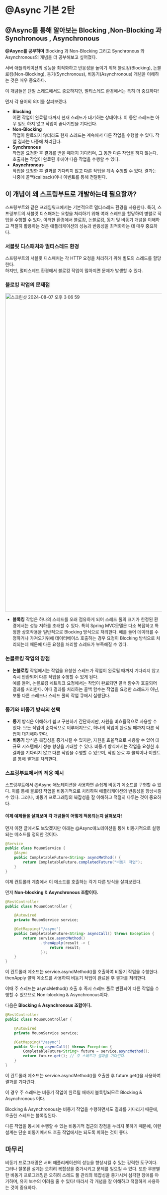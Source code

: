 # @Async 기본 2탄
## @Async를 통해 알아보는 Blocking ,Non-Blocking 과 Synchronous , Asynchronous


**@Async를 공부하며** Blocking 과 Non-Blocking 그리고 Synchronous 와 Asynchronous의 개념을 
더 공부해보고 싶어졌다.

서버 애플리케이션의 성능을 최적화하고 반응성을 높이기 위해 블로킹(Blocking), 
논블로킹(Non-Blocking), 동기(Synchronous), 비동기(Asynchronous) 개념을 이해하는 것은 매우 중요하다.

이 개념들은 단일 스레드에서도 중요하지만, 멀티스레드 환경에서는 특히 더 중요하다!

먼저 각 용어의 의미를 살펴보겠다.

- **Blocking**  
  어떤 작업이 완료될 때까지 현재 스레드가 대기하는 상태이다. 이 동안 스레드는 아무 일도 하지 않고 작업이 끝나기만을 기다린다.  
- **Non-Blocking**  
  작업이 완료되지 않더라도 현재 스레드는 계속해서 다른 작업을 수행할 수 있다. 작업 결과는 나중에 처리된다.
- **Synchronous**  
  작업을 요청한 후 결과를 받을 때까지 기다리며, 그 동안 다른 작업을 하지 않는다. 호출자는 작업이 완료된 후에야 다음 작업을 수행할 수 있다.
- **Asynchronous**  
  작업을 요청한 후 결과를 기다리지 않고 다른 작업을 계속 수행할 수 있다. 결과는 나중에 콜백(callback)이나 이벤트를 통해 전달된다.

## 이 개념이 왜 스프링부트로 개발하는데 필요할까?
스프링부트와 같은 프레임워크에서는 기본적으로 멀티스레드 환경을 사용한다. 
특히, 스프링부트의 서블릿 디스패처는 요청을 처리하기 위해 여러 스레드를 할당하여 병렬로 작업을 수행할 수 있다. 
이러한 환경에서 블로킹, 논블로킹, 동기 및 비동기 개념을 이해하고 적절히 활용하는 것은 
애플리케이션의 성능과 반응성을 최적화하는 데 매우 중요하다.

### 서블릿 디스패처와 멀티스레드 환경

스프링부트의 서블릿 디스패처는 각 HTTP 요청을 처리하기 위해 별도의 스레드를 할당한다.  
하지만, 멀티스레드 환경에서 블로킹 작업이 많아지면 문제가 발생할 수 있다.

### 블로킹 작업의 문제점
<img width="1021" alt="스크린샷 2024-08-07 오후 3 06 59" src="https://github.com/user-attachments/assets/27139975-1561-4c2e-b5b6-3f499105b37d">  

- **블록킹** 작업은 하나의 스레드를 오래 점유하게 되어 스레드 풀의 크기가 한정된 환경에서는 성능 저하를 초래할 수 있다.
특히 Spring MVC모델은 다소 복잡하고 특정한 상호작용을 일반적으로 Blocking 방식으로 처리한다. 
에를 들어 데이터를 수정하거나 가져오기위해 데이터베이스 호출하는 경우 요청이 Blocking 방식으로 처리되는데 
때문에 다른 요청을 처리할 스레드가 부족해질 수 있다.

### 논블로킹 작업의 장점

- **논블로킹** 작업에서는 작업을 요청한 스레드가 작업이 완료될 때까지 기다리지 않고 
즉시 반환되어 다른 작업을 수행할 수 있게 된다.  
예를 들어, 논블로킹 네트워크 요청에서는 작업이 완료되면 콜백 함수가 호출되어 결과를 처리한다.
이때 결과를 처리하는 콜백 함수는 작업을 요청한 스레드가 아닌, 
보통 다른 스레드나 스레드 풀의 작업 큐에서 실행된다.  

### 동기와 비동기 방식의 선택

- **동기** 방식은 이해하기 쉽고 구현하기 간단하지만, 자원을 비효율적으로 사용할 수 있다. 
모든 작업이 순차적으로 이루어지므로, 하나의 작업이 완료될 때까지 다른 작업이 대기해야 한다.
- **비동기** 방식은 복잡성을 증가시킬 수 있지만, 자원을 효율적으로 사용할 수 있어 대규모 시스템에서 성능 향상을 기대할 수 있다. 
비동기 방식에서는 작업을 요청한 후 결과를 기다리지 않고 다른 작업을 수행할 수 있으며, 작업 완료 후 콜백이나 이벤트를 통해 결과를 처리한다.

### 스프링부트에서의 적용 예시

스프링부트에서 @Async 애노테이션을 사용하면 손쉽게 비동기 메소드를 구현할 수 있다. 
이를 통해 블로킹 작업을 비동기적으로 처리하여 애플리케이션의 반응성을 향상시킬 수 있다. 
그러나, 비동기 프로그래밍의 복잡성을 잘 이해하고 적절히 다루는 것이 중요하다. 

#### 이제 예제들을 살펴보며 각 개념들이 어떻게 적용되는지 살펴보자!

먼저 이전 글에서도 보았겠지만 아래는 @Async애노테이션을 통해 비동기적으로 실행되는 메소드를 정의한 것이다.

```java
@Service
public class MouonService {
    @Async
    public CompletableFuture<String> asyncMethod() {
        return CompletableFuture.completedFuture("비동기 작업");
    }
}
```

이제 컨트롤러 계층에서 이 메소드를 호출하는 각기 다른 방식을 살펴보겠다.

먼저 **Non-blocking** & **Asynchronous 조합이다.**

```java
@RestController
public class MouonController {

    @Autowired
    private MouonService service;

    @GetMapping("/async")
    public CompletableFuture<String> asyncCall() throws Exception {
        return service.asyncMethod()
                .thenApply(result -> {
                    return result;
                });
    }
}
```

이 컨트롤러 메소드는 service.asyncMethod()를 호출하여 비동기 작업을 수행한다. thenApply 콜백 메소드를 사용하여 비동기 작업이 완료된 후 결과를 처리한다.

이때 주 스레드는 asyncMethod() 호출 후 즉시 스레드 풀로 반환되어 다른 작업을 수행할 수 있으므로 Non-blocking & Asynchronous이다.

다음은 **Blocking** & **Asynchronous 조합이다.**

```java
@RestController
public class MouonController {

    @Autowired
    private MouonService service;

    @GetMapping("/async")
    public String asyncCall() throws Exception {
        CompletableFuture<String> future = service.asyncMethod();
        return future.get(); // 주 스레드가 결과를 기다린다.
    }
}
```

이 컨트롤러 메소드는 service.asyncMethod()를 호출한 후 future.get()을 사용하여 결과를 기다린다.

이 경우 주 스레드는 비동기 작업이 완료될 때까지 블록킹되므로 Blocking & Asynchronous 이다.

Blocking & Asynchronous는 비동기 작업을 수행하면서도 결과를 기다리기 때문에, 호출한 스레드는 블록킹된다.

다른 작업을 동시에 수행할 수 있는 비동기적 접근의 장점을 누리지 못하기 때문에, 이런 설계는 단순 비동기메서드 호출 작업에서는 되도록 
피하는 것이 좋다.

## 마무리  
비동기 프로그래밍은 서버 애플리케이션의 성능을 향상시킬 수 있는 강력한 도구이다. 
그러나 잘못된 설계는 오히려 복잡성을 증가시키고 문제를 일으킬 수 있다. 
또한 무분별한 비동기 프로그래밍은 오히려 스레드 풀 관리의 복잡성을 증가시켜 심각한 장애를 야기하며, 
유지 보수의 어려움 줄 수 있다!
따라서 각 개념을 잘 이해하고 적절하게 사용하는 것이 중요하다.
